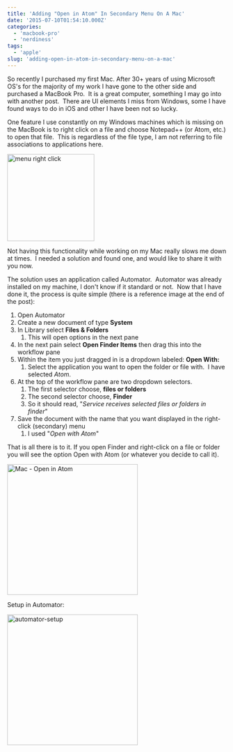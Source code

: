 ```yaml
---
title: 'Adding "Open in Atom" In Secondary Menu On A Mac'
date: '2015-07-10T01:54:10.000Z'
categories:
  - 'macbook-pro'
  - 'nerdiness'
tags:
  - 'apple'
slug: 'adding-open-in-atom-in-secondary-menu-on-a-mac'
---
```


So recently I purchased my first Mac. After 30+ years of using Microsoft OS's for the majority of my work I have gone to the other side and purchased a MacBook Pro.  It is a great computer, something I may go into with another post.  There are UI elements I miss from Windows, some I have found ways to do in iOS and other I have been not so lucky.

One feature I use constantly on my Windows machines which is missing on the MacBook is to right click on a file and choose Notepad++ (or Atom, etc.) to open that file.  This is regardless of the file type, I am not referring to file associations to applications here.

<a href="/images/blog/pc-right-click1.png"><img alt="menu right click" width="200" src="/images/blog/pc-right-click1.png"></a>
<!--
<a href="/images/blog/"><img alt="" width="200" src="/images/blog/"></a>
-->

Not having this functionality while working on my Mac really slows me down at times.  I needed a solution and found one, and would like to share it with you now.

The solution uses an application called Automator.  Automator was already installed on my machine, I don't know if it standard or not.  Now that I have done it, the process is quite simple (there is a reference image at the end of the post):

1. Open Automator
2. Create a new document of type **System**
3. In Library select **Files & Folders**
   1. This will open options in the next pane
4. In the next pain select **Open Finder Items** then drag this into the workflow pane
5. Within the item you just dragged in is a dropdown labeled: **Open With:**
   1. Select the application you want to open the folder or file with.  I have selected _Atom_.
6. At the top of the workflow pane are two dropdown selectors.
   1. The first selector choose, **files or folders**
   2. The second selector choose, **Finder**
   3. So it should read, "_Service receives selected files or folders in finder_"
7. Save the document with the name that you want displayed in the right-click (secondary) menu
   1. I used "_Open with Atom_"

That is all there is to it. If you open Finder and right-click on a file or folder you will see the option Open with Atom (or whatever you decide to call it).

<a href="/images/blog/finder-openinatom.png"><img alt="Mac - Open in Atom"  width="300" src="/images/blog/finder-openinatom.png"></a>

Setup in Automator:

<a href="/images/blog/automator-setup.png"><img alt="automator-setup" width="300" src="/images/blog/automator-setup.png"></a>
